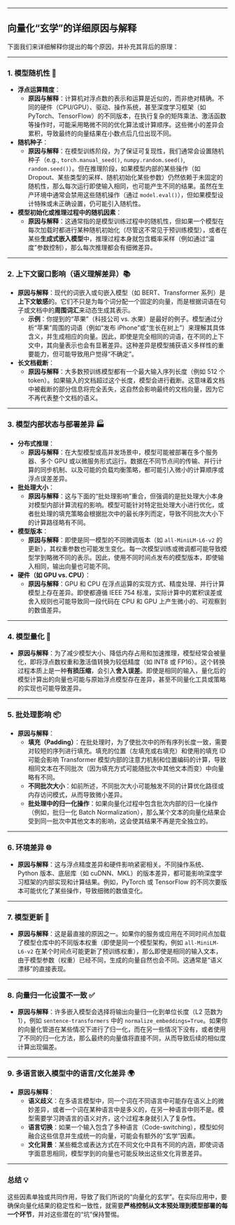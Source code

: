 

---

## 向量化“玄学”的详细原因与解释

下面我们来详细解释你提出的每个原因，并补充其背后的原理：

---

### 1. 模型随机性 🎲

* **浮点运算精度**：
    * **原因与解释**：计算机对浮点数的表示和运算是近似的，而非绝对精确。不同的硬件（CPU/GPU）、驱动、操作系统，甚至深度学习框架（如 PyTorch、TensorFlow）的不同版本，在执行复杂的矩阵乘法、激活函数等操作时，可能采用略微不同的优化算法或计算顺序。这些微小的差异会累积，导致最终的向量结果在小数点后几位出现不同。
* **随机种子**：
    * **原因与解释**：在模型训练阶段，为了保证可复现性，我们通常会设置随机种子（e.g., `torch.manual_seed()`, `numpy.random.seed()`, `random.seed()`）。但在推理阶段，如果模型内部的某些操作（如 Dropout、某些类型的采样、随机初始化某些参数）仍然依赖于未固定的随机性，那么每次运行即使输入相同，也可能产生不同的结果。虽然在生产环境中通常会禁用这些随机操作（通过 `model.eval()`），但如果模型设计特殊或未正确设置，仍可能引入随机性。
* **模型初始化或推理过程中的随机因素**：
    * **原因与解释**：这通常指的是模型训练过程中的随机性，但如果一个模型在每次加载时都进行某种随机初始化（尽管这不常见于预训练模型），或者在某些**生成式嵌入模型**中，推理过程本身就包含概率采样（例如通过“温度”参数控制），那么每次推理都会有细微差异。

---

### 2. 上下文窗口影响（语义理解差异）📚

* **原因与解释**：现代的词嵌入或句嵌入模型（如 BERT、Transformer 系列）是**上下文敏感**的。它们不只是为每个词分配一个固定的向量，而是根据词语在句子或文档中的**周围词汇**来动态生成其表示。
    * **示例**：你提到的“苹果”（科技公司 vs. 水果）是最好的例子。模型通过分析“苹果”周围的词语（例如“发布 iPhone”或“生长在树上”）来理解其具体含义，并生成相应的向量。因此，即使是完全相同的词语，在不同的上下文中，其向量表示也会有显著差异。这种差异是模型捕获语义多样性的重要能力，但可能导致用户觉得“不确定”。
* **长文档截断**：
    * **原因与解释**：大多数预训练模型都有一个最大输入序列长度（例如 512 个 token）。如果输入的文档超过这个长度，模型会进行截断。这意味着文档中被截断的部分信息将完全丢失，这自然会影响最终的文档向量，因为它不再代表整个文档的语义。

---

### 3. 模型内部状态与部署差异 🏭

* **分布式推理**：
    * **原因与解释**：在大型模型或高并发场景中，模型可能被部署在多个服务器、多个 GPU 或以微服务形式运行。数据在不同节点间的传输、并行计算的同步机制、以及可能的负载均衡策略，都可能引入微小的计算顺序或浮点误差差异。
* **批处理大小**：
    * **原因与解释**：这与下面的“批处理影响”重合，但强调的是批处理大小本身对模型内部计算流程的影响。模型可能针对特定批处理大小进行优化，或者批处理的填充策略会根据批次中的最长序列而定，导致不同批次大小下的计算路径略有不同。
* **模型版本**：
    * **原因与解释**：即使是同一模型的不同微调版本（如 `all-MiniLM-L6-v2` 的更新），其权重参数也可能发生变化。每一次模型训练或微调都可能导致模型学到略微不同的表示。因此，使用不同时间点发布的模型版本，即使输入相同，输出向量也可能不同。
* **硬件（如 GPU vs. CPU）**：
    * **原因与解释**：GPU 和 CPU 在浮点运算的实现方式、精度处理、并行计算模型上存在差异。即使都遵循 IEEE 754 标准，实际计算中的累积误差或舍入规则也可能导致同一段代码在 CPU 和 GPU 上产生微小的、可观察到的数值差异。

---

### 4. 模型量化 📏

* **原因与解释**：为了减少模型大小、降低内存占用和加速推理，模型经常会被量化，即将浮点数权重和激活值转换为较低精度（如 INT8 或 FP16）。这个转换过程本质上是一种**有损压缩**，会引入**舍入误差**。即使是相同的输入，量化后的模型计算出的向量也可能与原始浮点模型存在差异，甚至不同量化工具或策略的实现也可能导致差异。

---

### 5. 批处理影响 📦

* **原因与解释**：
    * **填充（Padding）**：在批处理时，为了使批次中的所有序列长度一致，需要对较短的序列进行填充。填充的位置（左填充或右填充）和使用的填充 ID 可能会影响 Transformer 模型内部的注意力机制和位置编码的计算，导致相同文本在不同批次（因为填充方式可能随批次中其他文本而变）中向量略有不同。
    * **不同批次大小**：如前所述，不同批次大小可能触发不同的计算优化路径或内存访问模式，从而导致微小差异。
    * **批处理中的归一化操作**：如果向量化过程中包含批次内部的归一化操作（例如，批归一化 Batch Normalization），那么某个文本的向量化结果会受到同一批次中其他文本的影响，这会使其结果不再是完全独立的。

---

### 6. 环境差异 🌐

* **原因与解释**：这与浮点精度差异和硬件影响紧密相关。不同操作系统、Python 版本、底层库（如 cuDNN、MKL）的版本差异，都可能影响深度学习框架的内部实现和计算结果。例如，PyTorch 或 TensorFlow 的不同次要版本可能优化了某些操作，导致细微的数值变化。

---

### 7. 模型更新 🔄

* **原因与解释**：这是最直接的原因之一。如果你的服务或应用在不同时间点加载了模型仓库中的不同版本权重（即使是同一个模型架构，例如 `all-MiniLM-L6-v2` 在某个时间点可能更新了预训练权重），那么即使是相同的输入文本，由于模型参数（权重）已经不同，生成的向量自然也会不同。这通常是“语义漂移”的直接表现。

---

### 8. 向量归一化设置不一致 ✅

* **原因与解释**：许多嵌入模型会选择将输出向量归一化到单位长度（L2 范数为 1），例如 `sentence-transformers` 中的 `normalize_embeddings=True`。如果你的向量化管道在某些情况下进行了归一化，而在另一些情况下没有，或者使用了不同的归一化方法，那么最终的向量值将直接不同，从而导致后续的相似度计算出现偏差。

---

### 9. 多语言嵌入模型中的语言/文化差异 🌍

* **原因与解释**：
    * **语义歧义**：在多语言模型中，同一个词在不同语言中可能存在语义上的微妙差异，或者一个词在某种语言中是多义的，在另一种语言中则不是。模型需要学习跨语言的语义对齐，这个过程本身就引入了复杂性。
    * **语言切换**：如果一个输入包含了多种语言（Code-switching），模型如何融合这些信息并生成统一的向量，可能会有额外的“玄学”因素。
    * **文化背景**：某些概念或表达方式在不同文化中具有不同的内涵，即使词语字面意思相同，模型学到的向量也可能反映出这些文化背景差异。

---

### 总结 💡

这些因素单独或共同作用，导致了我们所说的“向量化的玄学”。在实际应用中，要确保向量化结果的稳定性和一致性，就需要**严格控制从文本预处理到模型部署的每一个环节**，并对这些潜在的“坑”保持警惕。
